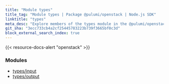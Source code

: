 ```yaml
---
title: "Module types"
title_tag: "Module types | Package @pulumi/openstack | Node.js SDK"
linktitle: "types"
meta_desc: "Explore members of the types module in the @pulumi/openstack package."
git_sha: "3ecc733cb4a2cf25445783223b739f3665bf0c3d"
block_external_search_index: true
---
```


<!-- WARNING: this page was generated by a tool. Do not edit it by hand. -->
<!-- To change it, please see https://github.com/pulumi/docs/tree/master/tools/tscdocgen. -->

{{< resource-docs-alert "openstack" >}}


<h3>Modules</h3>
<ul class="api">
    <li><a href="input/"><span class="symbol module"></span>types/input</a></li>
    <li><a href="output/"><span class="symbol module"></span>types/output</a></li>
</ul>








